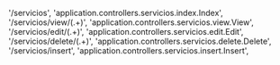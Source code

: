 '/servicios', 'application.controllers.servicios.index.Index',
'/servicios/view/(.+)', 'application.controllers.servicios.view.View',
'/servicios/edit/(.+)', 'application.controllers.servicios.edit.Edit',
'/servicios/delete/(.+)', 'application.controllers.servicios.delete.Delete',
'/servicios/insert', 'application.controllers.servicios.insert.Insert',